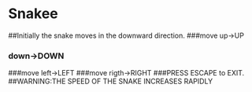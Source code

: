 # Snakee
##Initially the snake moves in the downward direction.
###move up->UP
### down->DOWN
###move left->LEFT
###move rigth->RIGHT
###PRESS ESCAPE to EXIT.
##WARNING:THE SPEED OF THE SNAKE INCREASES RAPIDLY
